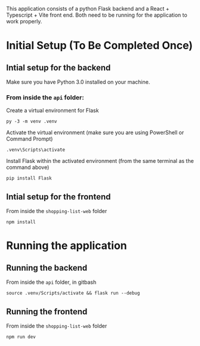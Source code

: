 This application consists of a python Flask backend and a React + Typescript + Vite front end. Both need to be running for the application to work properly.

# Initial Setup (To Be Completed Once)

## Intial setup for the backend

Make sure you have Python 3.0 installed on your machine.

### From inside the `api` folder:

Create a virtual environment for Flask

```
py -3 -m venv .venv
```

Activate the virtual environment (make sure you are using PowerShell or Command Prompt)

```
.venv\Scripts\activate
```

Install Flask within the activated environment (from the same terminal as the command above)

```
pip install Flask
```

## Intial setup for the frontend

From inside the `shopping-list-web` folder

```
npm install
```

# Running the application

## Running the backend

From inside the `api` folder, in gitbash

```
source .venv/Scripts/activate && flask run --debug
```

## Running the frontend

From inside the `shopping-list-web` folder

```
npm run dev
```
